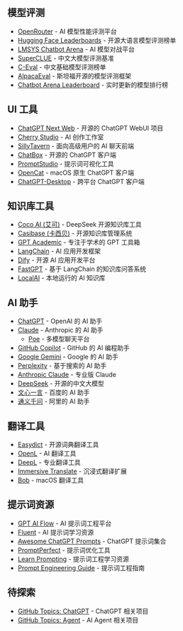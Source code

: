 
## 模型评测
- [OpenRouter](https://openrouter.ai/rankings?view=trending) - AI 模型性能评测平台
- [Hugging Face Leaderboards](https://huggingface.co/spaces/HuggingFaceH4/open_llm_leaderboard) - 开源大语言模型评测榜单
- [LMSYS Chatbot Arena](https://chat.lmsys.org/) - AI 模型对战平台
- [SuperCLUE](https://www.superclue.ai) - 中文大模型评测基准
- [C-Eval](https://cevalbenchmark.com/) - 中文基础模型评测榜单
- [AlpacaEval](https://tatsu-lab.github.io/alpaca_eval/) - 斯坦福开源的模型评测框架
- [Chatbot Arena Leaderboard](https://huggingface.co/spaces/lmsys/chatbot-arena-leaderboard) - 实时更新的模型排行榜

## UI 工具
- [ChatGPT Next Web](https://github.com/ChatGPTNextWeb/NextChat) - 开源的 ChatGPT WebUI 项目
- [Cherry Studio](https://github.com/CherryHQ/cherry-studio) - AI 创作工作室
- [SillyTavern](https://github.com/SillyTavern/SillyTavern) - 面向高级用户的 AI 聊天前端
- [ChatBox](https://github.com/Bin-Huang/chatbox) - 开源的 ChatGPT 客户端
- [PromptStudio](https://github.com/bigemon/ChatGPT-PromptStudio) - 提示词可视化工具
- [OpenCat](https://opencat.app/) - macOS 原生 ChatGPT 客户端
- [ChatGPT-Desktop](https://github.com/Synaptrix/ChatGPT-Desktop) - 跨平台 ChatGPT 客户端

## 知识库工具
- [Coco AI (艾可)](https://github.com/deepseek-ai/awesome-deepseek-integration/blob/main/docs/Coco%20AI/README.md) - DeepSeek 开源知识库工具
- [Casibase (卡西贝)](https://casibase.org/docs/category/beginner-guide/) - 开源知识库管理系统
- [GPT Academic](https://github.com/binary-husky/gpt_academic) - 专注于学术的 GPT 工具箱
- [LangChain](https://www.langchain.com/) - AI 应用开发框架
- [Dify](https://dify.ai/) - 开源 AI 应用开发平台
- [FastGPT](https://fastgpt.run/) - 基于 LangChain 的知识库问答系统
- [LocalAI](https://github.com/go-skynet/LocalAI) - 本地运行的 AI 知识库

## AI 助手
- [ChatGPT](https://chat.openai.com) - OpenAI 的 AI 助手
- [Claude](https://claude.ai) - Anthropic 的 AI 助手
  - [Poe](https://poe.com) - 多模型聊天平台
- [GitHub Copilot](https://github.com/features/copilot) - GitHub 的 AI 编程助手
- [Google Gemini](https://gemini.google.com) - Google 的 AI 助手
- [Perplexity](https://www.perplexity.ai/) - 基于搜索的 AI 助手
- [Anthropic Claude](https://www.anthropic.com/claude) - 专业版 Claude
- [DeepSeek](https://deepseek.com/) - 开源的中文大模型
- [文心一言](https://yiyan.baidu.com/) - 百度的 AI 助手
- [通义千问](https://qianwen.aliyun.com/) - 阿里的 AI 助手

## 翻译工具
- [Easydict](https://github.com/tisfeng/Easydict) - 开源词典翻译工具
- [OpenL](https://openl.club/) - AI 翻译工具
- [DeepL](https://www.deepl.com/) - 专业翻译工具
- [Immersive Translate](https://immersive-translate.owenyoung.com/) - 沉浸式翻译扩展
- [Bob](https://bobtranslate.com/) - macOS 翻译工具

## 提示词资源
- [GPT AI Flow](https://www.gptaiflow.tech) - AI 提示词工程平台
- [Fluent](https://fluent.thinkstu.com/) - AI 提示词学习资源
- [Awesome ChatGPT Prompts](https://github.com/f/awesome-chatgpt-prompts) - ChatGPT 提示词集合
- [PromptPerfect](https://promptperfect.jina.ai/) - 提示词优化工具
- [Learn Prompting](https://learnprompting.org/) - 提示词工程学习资源
- [Prompt Engineering Guide](https://www.promptingguide.ai/) - 提示词工程指南

## 待探索
- [GitHub Topics: ChatGPT](https://github.com/topics/chatgpt) - ChatGPT 相关项目
- [GitHub Topics: Agent](https://github.com/topics/agent) - AI Agent 相关项目